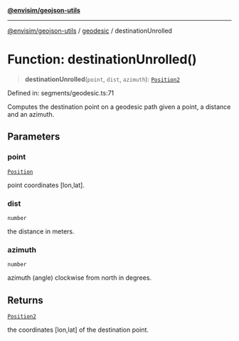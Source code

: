 [**@envisim/geojson-utils**](../../README.md)

---

[@envisim/geojson-utils]() / [geodesic](../README.md) / destinationUnrolled

# Function: destinationUnrolled()

> **destinationUnrolled**(`point`, `dist`, `azimuth`): [`Position2`](../../geojson/type-aliases/Position2.md)

Defined in: segments/geodesic.ts:71

Computes the destination point on a geodesic path given a point,
a distance and an azimuth.

## Parameters

### point

[`Position`](../../geojson/type-aliases/Position.md)

point coordinates [lon,lat].

### dist

`number`

the distance in meters.

### azimuth

`number`

azimuth (angle) clockwise from north in degrees.

## Returns

[`Position2`](../../geojson/type-aliases/Position2.md)

the coordinates [lon,lat] of the destination point.
